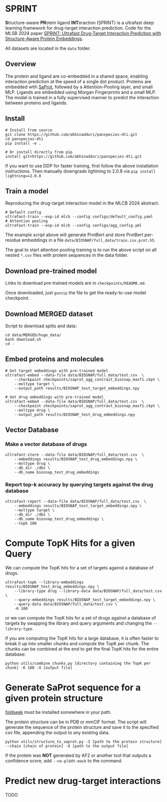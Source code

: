 # SPRINT
**S**tructure-aware **PR**otein ligand **INT**eraction (SPRINT) is a ultrafast deep learning framework for drug-target interaction prediction. Code for the MLSB 2024 paper [SPRINT: Ultrafast Drug-Target Interaction Prediction with Structure-Aware Protein Embeddings](https://arxiv.org/abs/2411.15418).

All datasets are located in the `data` folder.

<!-- I cannot get this TOC to work. -->
<!-- <details open> -->
<!-- <summary><b>Table of contents</b></summary> -->
<!--  * [Overview](#overview) -->
<!--  * [Install](#install) -->
<!--  * [Train a model](#train-a-model) -->
<!--  * [Model Checkpoints](#download-pre-trained-model) -->
<!--  * [MERGED Dataset](#download-MERGED-dataset) -->
<!--  * [Embed Proteins and Molecules](#embed-proteins-and-molecules) -->
<!--  * [Vector Database](#vector-database) -->
<!--    - [Make a vector database of drugs](#make-a-vector-database-of-drugs) -->
<!--    - [Report top-k accuracy by querying targets against the drug database](#report-top-k-accuracy-by-querying-targets-against-the-drug-database) -->
<!--  * [Compute TopK Hits](#compute-TopK-Hits-for-a-given-Query) -->
<!--  * [Generate SaProt sequence](#generate-SaProt-sequence-for-a-given-protein-structure) -->
<!-- </details> -->

## Overview
The protein and ligand are co-embedded in a shared space, enabling interaction prediction at the speed of a single dot product.
Proteins are embedded with [SaProt](https://github.com/westlake-repl/SaProt), followed by a Attention-Pooling layer, and small MLP. Ligands are embedded using Morgan Fingerprints and a small MLP.
The model is trained in a fully supervised manner to predict the interaction between proteins and ligands.


## Install
```
# Install from source
git clone https://github.com/abhinadduri/panspecies-dti.git
cd panspecies-dti
pip install -e .

# Or install directly from pip
install git+https://github.com/abhinadduri/panspecies-dti.git
```
If you want to use DDP for faster training, first follow the above installation instructions.
Then manually downgrade lightning to 2.0.8 via `pip install lightning==2.0.8`

## Train a model
Reproducing the drug-target interaction model in the MLCB 2024 abstract.
```
# Default config
ultrafast-train --exp-id mlcb --config configs/default_config.yaml
# Attention pooling
ultrafast-train --exp-id mlcb --config configs/agg_config.yml
```

The example script above will generate ProtBert and store ProtBert per-residue embeddings in a file `data/BIOSNAP/full_data/train.csv.prot.h5`.

The goal to start attention pooling training is to run the above script on all nested `*.csv` files with protein sequences in the data folder.

## Download pre-trained model
Links to download pre-trained models are in `checkpoints/README.md`.

Once downloaded, just `gunzip` the file to get the ready-to-use model checkpoint.

## Download MERGED dataset
Script to download splits and data:
```
cd data/MERGED/huge_data/
bash download.sh
cd -
```

## Embed proteins and molecules
```
# Get target embeddings with pre-trained model
ultrafast-embed --data-file data/BIOSNAP/full_data/test.csv  \
    --checkpoint checkpoints/saprot_agg_contrast_biosnap_maxf1.ckpt \
    --moltype target \ 
    --output_path results/BIOSNAP_test_target_embeddings.npy

# Get drug embeddings with pre-trained model
ultrafast-embed --data-file data/BIOSNAP/full_data/test.csv  \
    --checkpoint checkpoints/saprot_agg_contrast_biosnap_maxf1.ckpt \
    --moltype drug \ 
    --output_path results/BIOSNAP_test_drug_embeddings.npy
```
## Vector Database
### Make a vector database of drugs
```
ultrafast-store --data-file data/BIOSNAP/full_data/test.csv  \
    --embeddings results/BIOSNAP_test_drug_embeddings.npy \
    --moltype drug \
    --db_dir ./dbs \
    --db_name biosnap_test_drug_embeddings
```

### Report top-k accuracy by querying targets against the drug database
```
ultrafast-report --data-file data/BIOSNAP/full_data/test.csv  \
    --embeddings results/BIOSNAP_test_target_embeddings.npy \
    --moltype target \
    --db_dir ./dbs \
    --db_name biosnap_test_drug_embeddings \
    --topk 100
```

# Compute TopK Hits for a given Query
We can compute the TopK hits for a set of targets against a database of drugs.
```
ultrafast-topk --library-embeddings results/BIOSNAP_test_drug_embeddings.npy \
    --library-type drug --library-data data/BIOSNAP/full_data/test.csv \
    --query-embeddings results/BIOSNAP_test_target_embeddings.npy \
    --query-data data/BIOSNAP/full_data/test.csv \
    -K 100
```
or we can compute the TopK hits for a set of drugs against a database of targets by swapping the library and query arguments and changing the `--library-type`.

If you are computing the TopK hits for a large database, it is often faster to break it up into smaller chunks and compute the TopK per chunk. The chunks can be combined at the end to get the final TopK hits for the entire database:
```
python utils/combine_chunks.py [directory containing the TopK per chunk] -K 100 -O [output file]
```

# Generate SaProt sequence for a given protein structure
[foldseek](https://github.com/steineggerlab/foldseek) must be installed somewhere in your path.

The protein structure can be in PDB or mmCIF format. The script will generate the sequence of the protein structure and save it to the specified csv file, appending the output to any existing data.
``` 
python utils/structure_to_saprot.py -I [path to the protein structure] --chain [chain of protein] -O [path to the output file]
```
If the protein was **NOT** generated by AF2 or another tool that outputs a confidence score, add `--no-plddt-mask` to the command.

# Predict new drug-target interactions
TODO
